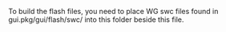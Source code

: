 To build the flash files, you need to place WG swc files found in gui.pkg/gui/flash/swc/ into this folder beside this file.
